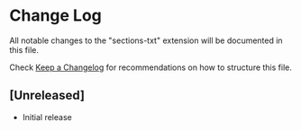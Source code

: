 # Change Log

All notable changes to the "sections-txt" extension will be documented in this file.

Check [Keep a Changelog](http://keepachangelog.com/) for recommendations on how to structure this file.

## [Unreleased]

- Initial release
